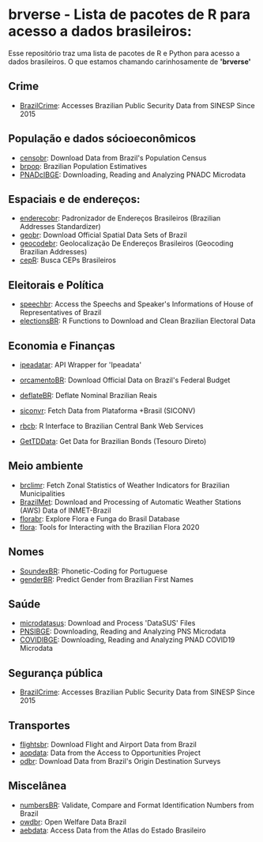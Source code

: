 # brverse - Lista de pacotes de R para acesso a dados brasileiros: 

Esse repositório traz uma lista de pacotes de R e Python para acesso a dados brasileiros. O que estamos chamando carinhosamente de **'brverse'**

## Crime

- [BrazilCrime](https://CRAN.R-project.org/package=BrazilCrime): Accesses Brazilian Public Security Data from SINESP Since 2015



## População e dados sócioeconômicos

- [censobr]([url](https://ipeagit.github.io/censobr)): Download Data from Brazil's Population Census
- [brpop](https://rfsaldanha.github.io/brpop/): Brazilian Population Estimatives
- [PNADcIBGE](https://CRAN.R-project.org/package=PNADcIBGE): Downloading, Reading and Analyzing PNADC Microdata

## Espaciais e de endereços:

- [enderecobr]([url](https://ipeagit.github.io/enderecobr)): Padronizador de Endereços Brasileiros (Brazilian Addresses Standardizer)
- [geobr]([url](https://ipeagit.github.io/geobr)): Download Official Spatial Data Sets of Brazil
- [geocodebr]([url](https://ipeagit.github.io/geocodebr)): Geolocalização De Endereços Brasileiros (Geocoding Brazilian Addresses)
- [cepR](https://CRAN.R-project.org/package=cepR): Busca CEPs Brasileiros
  
## Eleitorais e Política

- [speechbr](https://CRAN.R-project.org/package=speechbr): Access the Speechs and Speaker's Informations of House of Representatives of Brazil
- [electionsBR]([url](https://electionsbr.com/novo/)): R Functions to Download and Clean Brazilian Electoral Data

## Economia e Finanças

- [ipeadatar](https://CRAN.R-project.org/package=ipeadatar ): API Wrapper for 'Ipeadata'
- [orcamentoBR]([url](https://CRAN.R-project.org/package=orcamentoBR)): Download Official Data on Brazil's Federal Budget
- [deflateBR](https://github.com/meirelesff/deflatebr/): Deflate Nominal Brazilian Reais
- [siconvr](https://CRAN.R-project.org/package=siconvr): Fetch Data from Plataforma +Brasil (SICONV)


- [rbcb](https://wilsonfreitas.github.io/rbcb/): R Interface to Brazilian Central Bank Web Services
- [GetTDData](https://msperlin.github.io/GetTDData/): Get Data for Brazilian Bonds (Tesouro Direto)


## Meio ambiente

- [brclimr]([url](https://rfsaldanha.github.io/brclimr/)): Fetch Zonal Statistics of Weather Indicators for Brazilian Municipalities
- [BrazilMet](https://CRAN.R-project.org/package=BrazilMet): Download and Processing of Automatic Weather Stations (AWS) Data of INMET-Brazil
- [florabr](https://wevertonbio.github.io/florabr/): Explore Flora e Funga do Brasil Database
- [flora](https://CRAN.R-project.org/package=flora): Tools for Interacting with the Brazilian Flora 2020


## Nomes

- [SoundexBR](https://CRAN.R-project.org/package=SoundexBR): Phonetic-Coding for Portuguese
- [genderBR](https://CRAN.R-project.org/package=genderBR): Predict Gender from Brazilian First Names

## Saúde

- [microdatasus](https://rfsaldanha.github.io/microdatasus/): Download and Process 'DataSUS' Files
- [PNSIBGE](https://CRAN.R-project.org/package=PNSIBGE): Downloading, Reading and Analyzing PNS Microdata
- [COVIDIBGE](https://CRAN.R-project.org/package=COVIDIBGE ): Downloading, Reading and Analyzing PNAD COVID19 Microdata

## Segurança pública

- [BrazilCrime](https://CRAN.R-project.org/package=BrazilCrime): Accesses Brazilian Public Security Data from SINESP Since 2015


## Transportes

- [flightsbr]([url](https://ipeagit.github.io/flightsbr)): Download Flight and Airport Data from Brazil
- [aopdata]([url](https://ipeagit.github.io/aopdata)): Data from the Access to Opportunities Project
- [odbr](https://hsvab.github.io/odbr/): Download Data from Brazil's Origin Destination Surveys

## Miscelânea

- [numbersBR](https://CRAN.R-project.org/package=numbersBR): Validate, Compare and Format Identification Numbers from Brazil
- [owdbr](https://CRAN.R-project.org/package=owdbr): Open Welfare Data Brazil
- [aebdata](https://ipea.github.io/aebdata/): Access Data from the Atlas do Estado Brasileiro


